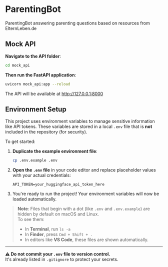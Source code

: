 # ParentingBot
ParentingBot answering parenting questions based on resources from ElternLeben.de

## Mock API
**Navigate to the API folder**:
   ```bash
   cd mock_api
   ```

**Then run the FastAPI application**:
   ```bash
   uvicorn mock_api:app --reload
   ```
   The API will be available at http://127.0.0.1:8000

## Environment Setup

This project uses environment variables to manage sensitive information like API tokens. These variables are stored in a local `.env` file that is **not** included in the repository (for security).

To get started:

1. **Duplicate the example environment file**:
   ```bash
   cp .env.example .env
   ```

2. **Open the `.env` file** in your code editor and replace placeholder values with your actual credentials:
   ```env
   API_TOKEN=your_huggingface_api_token_here
   ```

3. You're ready to run the project! Your environment variables will now be loaded automatically.

> **Note**: Files that begin with a dot (like `.env` and `.env.example`) are hidden by default on macOS and Linux.  
> To see them:
> - In **Terminal**, run `ls -a`  
> - In **Finder**, press `Cmd + Shift + .`  
> - In editors like **VS Code**, these files are shown automatically.

---

**⚠️ Do not commit your `.env` file to version control.**  
It's already listed in `.gitignore` to protect your secrets.
